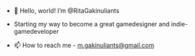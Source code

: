 - :sunflower: Hello, world! I’m @RitaGakinuliants
- Starting my way to become a great gamedesigner and indie-gamedeveloper

- 📫 How to reach me - m.gakinuliants@gmail.com

<!---
Maggie-Pressanykey/Maggie-Pressanykey is a ✨ special ✨ repository because its `README.md` (this file) appears on your GitHub profile.
You can click the Preview link to take a look at your changes.
--->

